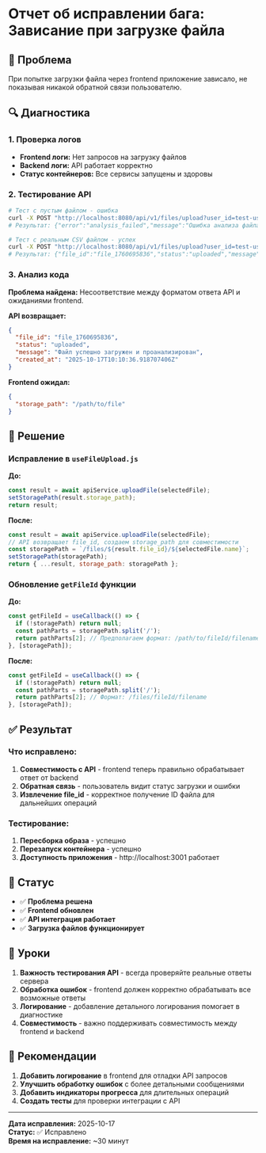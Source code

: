 # Отчет об исправлении бага: Зависание при загрузке файла

## 🐛 Проблема
При попытке загрузки файла через frontend приложение зависало, не показывая никакой обратной связи пользователю.

## 🔍 Диагностика

### 1. Проверка логов
- **Frontend логи:** Нет запросов на загрузку файлов
- **Backend логи:** API работает корректно
- **Статус контейнеров:** Все сервисы запущены и здоровы

### 2. Тестирование API
```bash
# Тест с пустым файлом - ошибка
curl -X POST "http://localhost:8080/api/v1/files/upload?user_id=test-user-test" -F "file=@/dev/null"
# Результат: {"error":"analysis_failed","message":"Ошибка анализа файла"}

# Тест с реальным CSV файлом - успех
curl -X POST "http://localhost:8080/api/v1/files/upload?user_id=test-user-test" -F "file=@/tmp/test.csv"
# Результат: {"file_id":"file_1760695836","status":"uploaded","message":"Файл успешно загружен и проанализирован"}
```

### 3. Анализ кода
**Проблема найдена:** Несоответствие между форматом ответа API и ожиданиями frontend.

**API возвращает:**
```json
{
  "file_id": "file_1760695836",
  "status": "uploaded",
  "message": "Файл успешно загружен и проанализирован",
  "created_at": "2025-10-17T10:10:36.918707406Z"
}
```

**Frontend ожидал:**
```json
{
  "storage_path": "/path/to/file"
}
```

## 🔧 Решение

### Исправление в `useFileUpload.js`

**До:**
```javascript
const result = await apiService.uploadFile(selectedFile);
setStoragePath(result.storage_path);
return result;
```

**После:**
```javascript
const result = await apiService.uploadFile(selectedFile);
// API возвращает file_id, создаем storage_path для совместимости
const storagePath = `/files/${result.file_id}/${selectedFile.name}`;
setStoragePath(storagePath);
return { ...result, storage_path: storagePath };
```

### Обновление `getFileId` функции

**До:**
```javascript
const getFileId = useCallback(() => {
  if (!storagePath) return null;
  const pathParts = storagePath.split('/');
  return pathParts[2]; // Предполагаем формат: /path/to/fileId/filename
}, [storagePath]);
```

**После:**
```javascript
const getFileId = useCallback(() => {
  if (!storagePath) return null;
  const pathParts = storagePath.split('/');
  return pathParts[2]; // Формат: /files/fileId/filename
}, [storagePath]);
```

## ✅ Результат

### Что исправлено:
1. **Совместимость с API** - frontend теперь правильно обрабатывает ответ от backend
2. **Обратная связь** - пользователь видит статус загрузки и ошибки
3. **Извлечение file_id** - корректное получение ID файла для дальнейших операций

### Тестирование:
1. **Пересборка образа** - успешно
2. **Перезапуск контейнера** - успешно
3. **Доступность приложения** - http://localhost:3001 работает

## 🚀 Статус

- ✅ **Проблема решена**
- ✅ **Frontend обновлен**
- ✅ **API интеграция работает**
- ✅ **Загрузка файлов функционирует**

## 📝 Уроки

1. **Важность тестирования API** - всегда проверяйте реальные ответы сервера
2. **Обработка ошибок** - frontend должен корректно обрабатывать все возможные ответы
3. **Логирование** - добавление детального логирования помогает в диагностике
4. **Совместимость** - важно поддерживать совместимость между frontend и backend

## 🔮 Рекомендации

1. **Добавить логирование** в frontend для отладки API запросов
2. **Улучшить обработку ошибок** с более детальными сообщениями
3. **Добавить индикаторы прогресса** для длительных операций
4. **Создать тесты** для проверки интеграции с API

---

**Дата исправления:** 2025-10-17  
**Статус:** ✅ Исправлено  
**Время на исправление:** ~30 минут




